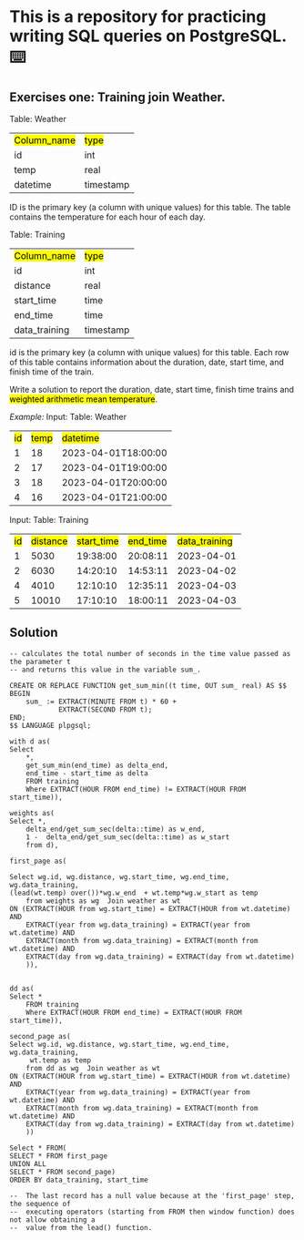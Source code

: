 # This is a repository for practicing writing SQL queries on PostgreSQL. :keyboard:


## Exercises one: Training join Weather.
  
Table: Weather
<table>
  <tr>
    <td><mark>Column_name</mark></td>
    <td><mark>type</mark></td>
  </tr>
  <tr>
     <td>id</td>
    <td>int</td>
  </tr>
  <td>temp</td>
    <td>real</td>
  <tr>
   <td>datetime</td>
    <td>timestamp</td>
    </tr>
</table>
ID is the primary key (a column with unique values) for this table. 
The table contains the temperature for each hour of each day.

Table: Training
<table>
  <tr>
    <td><mark>Column_name</mark></td>
    <td><mark>type</mark></td>
  </tr>
  <tr>
     <td>id</td>
    <td>int</td>
  </tr>
  <td>distance</td>
    <td>real</td>
  <tr>
   <td>start_time</td>
    <td>time</td>
    </tr>
    <tr>
   <td>end_time</td>
    <td>time</td>
    </tr>
      <tr>
   <td>data_training</td>
    <td>timestamp</td>
    </tr>
</table>
id is the primary key (a column with unique values) for this table.
Each row of this table contains information about the duration, date, start time, and finish time of the train.

Write a solution to report the duration, date, start time, finish time trains and 
<mark>weighted arithmetic mean temperature</mark>. 

<em>Example:</em>
Input:
Table: Weather
<table>
<tr>
<td><mark>id</mark></td>
<td><mark>temp</mark></td>
<td><mark>datetime</mark></td>
</tr>
<tr>
<td>1</td>
<td>18</td>
<td>2023-04-01T18:00:00</td>
</tr>

<tr>
<td>2</td>
<td>17</td>
<td>2023-04-01T19:00:00</td>
</tr>

<tr>
<td>3</td>
<td>18</td>
<td>2023-04-01T20:00:00</td>
</tr>

<tr>
<td>4</td>
<td>16</td>
<td>2023-04-01T21:00:00</td>
</tr>
</table>


Input:
Table: Training
<table>
<tr>

<td><mark>id</mark></td>
<td><mark>distance</mark></td>
<td><mark>start_time</mark></td>
<td><mark>end_time</mark></td>
<td><mark>data_training</mark></td>
</tr>

<tr>
<td>1</td>
<td>5030</td>
<td>19:38:00</td>
<td>20:08:11</td>
<td>2023-04-01</td>
</tr>

<tr>
<td>2</td>
<td>6030</td>
<td>14:20:10</td>
<td>14:53:11</td>
<td>2023-04-02</td>
</tr>
<tr>
<td>4</td>
<td>4010</td>
<td>12:10:10</td>
<td>12:35:11</td>
<td>2023-04-03</td>
</tr>

<tr>
<td>5</td>
<td>10010</td>
<td>17:10:10</td>
<td>18:00:11</td>
<td>2023-04-03</td>
</tr>
</table>

<h2>Solution</h2>

```postgresql
-- calculates the total number of seconds in the time value passed as the parameter t 
-- and returns this value in the variable sum_.

CREATE OR REPLACE FUNCTION get_sum_min((t time, OUT sum_ real) AS $$
BEGIN
    sum_ := EXTRACT(MINUTE FROM t) * 60 + 
            EXTRACT(SECOND FROM t);
END;
$$ LANGUAGE plpgsql;
```

```postgresql
with d as(	
Select 
	*,
	get_sum_min(end_time) as delta_end,
	end_time - start_time as delta
	FROM training
	Where EXTRACT(HOUR FROM end_time) != EXTRACT(HOUR FROM start_time)),
	
weights as(	
Select *,
	delta_end/get_sum_sec(delta::time) as w_end,
	1 -  delta_end/get_sum_sec(delta::time) as w_start
	from d),

first_page as(

Select wg.id, wg.distance, wg.start_time, wg.end_time, wg.data_training,  
(lead(wt.temp) over())*wg.w_end  + wt.temp*wg.w_start as temp
	from weights as wg  Join weather as wt
ON (EXTRACT(HOUR from wg.start_time) = EXTRACT(HOUR from wt.datetime) AND
	EXTRACT(year from wg.data_training) = EXTRACT(year from wt.datetime) AND
	EXTRACT(month from wg.data_training) = EXTRACT(month from wt.datetime) AND
	EXTRACT(day from wg.data_training) = EXTRACT(day from wt.datetime)
	)),
	

dd as(	
Select *
	FROM training
	Where EXTRACT(HOUR FROM end_time) = EXTRACT(HOUR FROM start_time)),

second_page as(
Select wg.id, wg.distance, wg.start_time, wg.end_time, wg.data_training,  
	 wt.temp as temp
	from dd as wg  Join weather as wt
ON (EXTRACT(HOUR from wg.start_time) = EXTRACT(HOUR from wt.datetime) AND
	EXTRACT(year from wg.data_training) = EXTRACT(year from wt.datetime) AND
	EXTRACT(month from wg.data_training) = EXTRACT(month from wt.datetime) AND
	EXTRACT(day from wg.data_training) = EXTRACT(day from wt.datetime)
	))

Select * FROM(
SELECT * FROM first_page
UNION ALL
SELECT * FROM second_page)
ORDER BY data_training, start_time 

--  The last record has a null value because at the 'first_page' step, the sequence of 
-- 	executing operators (starting from FROM then window function) does not allow obtaining a 
-- 	value from the lead() function.
```
